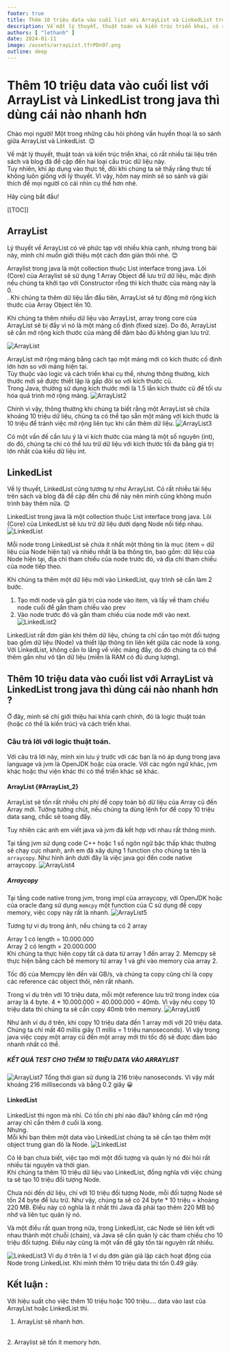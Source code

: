 ```yaml
---
footer: true
title: Thêm 10 triệu data vào cuối list với ArrayList và LinkedList trong java thì dùng cái nào nhanh hơn
description: Về mặt lý thuyết, thuật toán và kiến trúc triển khai, có rất nhiều tài liệu trên sách và blog đã đề cập đến hai loại cấu trúc dữ liệu này
authors: [ "lethanh" ]
date: 2024-01-11
image: /assets/arrayList.tfrPDn97.png
outline: deep
---
```

# Thêm 10 triệu data vào cuối list với ArrayList và LinkedList trong java thì dùng cái nào nhanh hơn

Chào mọi người! Một trong những câu hỏi phỏng vấn huyền thoại là so sánh giữa ArrayList và LinkedList. 😊

Về mặt lý thuyết, thuật toán và kiến trúc triển khai, có rất nhiều tài liệu trên sách và blog đã đề cập đến hai loại cấu trúc dữ liệu này. 
<br/>
Tuy nhiên, khi áp dụng vào thực tế, đôi khi chúng ta sẽ thấy rằng thực tế không luôn giống với lý thuyết. Vì vậy, hôm nay mình sẽ so sánh và giải thích để mọi người có cái nhìn cụ thể hơn nhé.

Hãy cùng bắt đầu!

[[TOC]]

## ArrayList

Lý thuyết về ArrayList có vẻ phức tạp với nhiều khía cạnh, nhưng trong bài này, mình chỉ muốn giới thiệu một cách đơn giản thôi nhé. 😊

Arraylist trong java là một collection thuộc List interface trong java. Lõi (Core) của Arraylist sẽ sử dụng 1 Array Object để lưu trữ dữ liệu, mặc định nếu chúng ta khởi tạo với Constructor rỗng thì kích thước của mảng này là 0.
<br/>
. Khi chúng ta thêm dữ liệu lần đầu tiên, ArrayList sẽ tự động mở rộng kích thước của Array Object lên 10.

Khi chúng ta thêm nhiều dữ liệu vào ArrayList, array trong core của ArrayList sẽ bị đầy vì nó là một mảng cố định (fixed size). Do đó, ArrayList sẽ cần mở rộng kích thước của mảng để đảm bảo đủ không gian lưu trữ.

![ArrayList](https://static-cdn.thanhlv.com/blog/images/2024-01-11-them-10-trieu-data-vao-cuoi-list-voi-array-list-va-linked-list-trong-java-thi-dung-cai-nao-nhanh-hon/arrayList.png)

ArrayList mở rộng mảng bằng cách tạo một mảng mới có kích thước cố định lớn hơn so với mảng hiện tại.
<br/>
Tùy thuộc vào logic và cách triển khai cụ thể, nhưng thông thường, kích thước mới sẽ được thiết lập là gấp đôi so với kích thước cũ.
<br/>
Trong Java, thường sử dụng kích thước mới là 1.5 lần kích thước cũ để tối ưu hóa quá trình mở rộng mảng.
![ArrayList2](https://static-cdn.thanhlv.com/blog/images/2024-01-11-them-10-trieu-data-vao-cuoi-list-voi-array-list-va-linked-list-trong-java-thi-dung-cai-nao-nhanh-hon/arrayList_2.png)

Chính vì vậy, thông thường khi chúng ta biết rằng một ArrayList sẽ chứa khoảng 10 triệu dữ liệu, chúng ta có thể tạo sẵn một mảng với kích thước là 10 triệu để tránh việc mở rộng liên tục khi cần thêm dữ liệu.
![ArrayList3](https://static-cdn.thanhlv.com/blog/images/2024-01-11-them-10-trieu-data-vao-cuoi-list-voi-array-list-va-linked-list-trong-java-thi-dung-cai-nao-nhanh-hon/arrayList_3.png)

Có một vấn đề cần lưu ý là vì kích thước của mảng là một số nguyên (int), do đó, chúng ta chỉ có thể lưu trữ dữ liệu với kích thước tối đa bằng giá trị lớn nhất của kiểu dữ liệu int.

## LinkedList

Về lý thuyết, LinkedList cũng tương tự như ArrayList. Có rất nhiều tài liệu trên sách và blog đã đề cập đến chủ đề này nên mình cũng không muốn trình bày thêm nữa. 😊

LinkedList trong java là một collection thuộc List interface trong java. Lõi (Core) của LinkedList sẽ lưu trữ dữ liệu dưới dạng Node nối tiếp nhau.
![LinkedList](https://static-cdn.thanhlv.com/blog/images/2024-01-11-them-10-trieu-data-vao-cuoi-list-voi-array-list-va-linked-list-trong-java-thi-dung-cai-nao-nhanh-hon/LinkedList.png)


Mỗi node trong LinkedList sẽ chứa ít nhất một thông tin là mục (item = dữ liệu của Node hiện tại) và nhiều nhất là ba thông tin, bao gồm: dữ liệu của Node hiện tại, địa chỉ tham chiếu của node trước đó, và địa chỉ tham chiếu của node tiếp theo.


Khi chúng ta thêm một dữ liệu mới vào LinkedList, quy trình sẽ cần làm 2 bước.
1. Tạo mới node và gắn giá trị của node vào item, và lấy về tham chiếu node cuối để gắn tham chiếu vào prev
2. Vào node trước đó và gắn tham chiếu của node mới vào next.
![LinkedList2](https://static-cdn.thanhlv.com/blog/images/2024-01-11-them-10-trieu-data-vao-cuoi-list-voi-array-list-va-linked-list-trong-java-thi-dung-cai-nao-nhanh-hon/LinkedList_2.png)

LinkedList rất đơn giản khi thêm dữ liệu, chúng ta chỉ cần tạo một đối tượng bao gồm dữ liệu (Node) và thiết lập thông tin liên kết giữa các node là xong.
<br/>
Với LinkedList, không cần lo lắng về việc mảng đầy, do đó chúng ta có thể thêm gần như vô tận dữ liệu (miễn là RAM có đủ dung lượng).

## Thêm 10 triệu data vào cuối list với ArrayList và LinkedList trong java thì dùng cái nào nhanh hơn ?

Ở đây, mình sẽ chỉ giới thiệu hai khía cạnh chính, đó là logic thuật toán (hoặc có thể là kiến trúc) và cách triển khai.

### Câu trả lời với logic thuật toán.

Với câu trả lời này, mình xin lưu ý trước với các bạn là nó áp dụng trong java language và jvm là OpenJDK hoặc của oracle. Với các ngôn ngữ khác, jvm khác hoặc thư viện khác thì có thể triển khác sẽ khác.

#### ArrayList {#ArrayList_2}

ArrayList sẽ tốn rất nhiều chi phí để copy toàn bộ dữ liệu của Array cũ đến Array mới. Tưởng tưởng chút, nếu chúng ta dùng lệnh for để copy 10 triệu data sang, chắc sẽ toang đấy.

Tuy nhiên các anh em viết java và jvm đã kết hợp với nhau rất thông minh.

Tại tầng jvm sử dụng code C++ hoặc 1 số ngôn ngữ bậc thấp khác thường sẽ chạy cực nhanh, anh em đã xây dựng 1 function cho chúng ta tên là `arraycopy`. Như hình ảnh dưới đây là việc java gọi đến code native arraycopy.
![ArrayList4](https://static-cdn.thanhlv.com/blog/images/2024-01-11-them-10-trieu-data-vao-cuoi-list-voi-array-list-va-linked-list-trong-java-thi-dung-cai-nao-nhanh-hon/arrayList_4.png)

##### Arraycopy
Tại tầng code native trong jvm, trong impl của arraycopy, với OpenJDK hoặc của oracle đang sử dụng `memcpy` một function của C sử dụng để copy memory, việc copy này rất là nhanh.
![ArrayList5](https://static-cdn.thanhlv.com/blog/images/2024-01-11-them-10-trieu-data-vao-cuoi-list-voi-array-list-va-linked-list-trong-java-thi-dung-cai-nao-nhanh-hon/arrayList_5.jpg)

Tương tự ví dụ trong ảnh, nếu chúng ta có 2 array

Array 1 có length = 10.000.000
<br/>
Array 2 có length = 20.000.000
<br/>
Khi chúng ta thực hiện copy tất cả data từ array 1 đến array 2. Memcpy sẽ thực hiện bằng cách bê memory từ array 1 và ghi vào memory  của array 2.

Tốc độ của Memcpy  lên đến vài GB/s, và chúng ta copy cũng chỉ là copy các reference các object thôi, nên rất nhanh.

Trong ví dụ trên với 10 triệu data, mỗi một reference lưu trữ trong index của array là 4 byte. 4 * 10.000.000 = 40.000.000 = 40mb. Vì vậy nếu copy 10 triệu data thì chúng ta sẽ cần copy 40mb trên memory.
![ArrayList6](https://static-cdn.thanhlv.com/blog/images/2024-01-11-them-10-trieu-data-vao-cuoi-list-voi-array-list-va-linked-list-trong-java-thi-dung-cai-nao-nhanh-hon/arrayList_6.png)

Như ảnh ví dụ ở trên, khi copy 10 triệu data đến 1 array mới với 20 triệu data. Chúng ta chỉ mất 40 millis giây (1 millis = 1 triệu nanoseconds). Vì vậy trong java việc copy một array cũ đến một array mới thì tốc độ sẽ được đảm bảo nhanh nhất có thể.

##### KẾT QUẢ TEST CHO THÊM 10 TRIỆU DATA VÀO ARRAYLIST

![ArrayList7](https://static-cdn.thanhlv.com/blog/images/2024-01-11-them-10-trieu-data-vao-cuoi-list-voi-array-list-va-linked-list-trong-java-thi-dung-cai-nao-nhanh-hon/arrayList_7.png)
Tổng thời gian sử dụng là 216 triệu nanoseconds. Vì vậy mất khoảng 216 milliseconds và bằng 0.2 giây 😀

#### LinkedList

LinkedList thì ngon mà nhỉ. Có tốn chi phí nào đâu? không cần mở rộng array chỉ cần thêm ở cuối là xong.
<br/>
Nhưng.
<br/>
Mỗi khi bạn thêm một data vào LinkedList  chúng ta sẽ cần tạo thêm một object trung gian đó là Node.
![LinkedList](https://static-cdn.thanhlv.com/blog/images/2024-01-11-them-10-trieu-data-vao-cuoi-list-voi-array-list-va-linked-list-trong-java-thi-dung-cai-nao-nhanh-hon/LinkedList.png)

Có lẽ bạn chưa biết, việc tạo mới một đối tượng và quản lý nó đòi hỏi rất nhiều tài nguyên và thời gian. <br/>
Khi chúng ta thêm 10 triệu dữ liệu vào LinkedList, đồng nghĩa với việc chúng ta sẽ tạo 10 triệu đối tượng Node.

Chưa nói đến dữ liệu, chỉ với 10 triệu đối tượng Node, mỗi đối tượng Node sẽ tốn 24 byte để lưu trữ. Như vậy, chúng ta sẽ có 24 byte * 10 triệu = khoảng 220 MB. Điều này có nghĩa là ít nhất thì Java đã phải tạo thêm 220 MB bộ nhớ và liên tục quản lý nó.

Và một điều rất quan trọng nữa, trong LinkedList, các Node sẽ liên kết với nhau thành một chuỗi (chain), và Java sẽ cần quản lý các tham chiếu cho 10 triệu đối tượng. Điều này cũng là một vấn đề gây tốn tài nguyên rất nhiều.

![LinkedList3](https://static-cdn.thanhlv.com/blog/images/2024-01-11-them-10-trieu-data-vao-cuoi-list-voi-array-list-va-linked-list-trong-java-thi-dung-cai-nao-nhanh-hon/LinkedList_3.png)
Ví dụ ở trên là 1 ví dụ đơn giản giả lập cách hoạt động của Node trong LinkedList. Khi mình thêm 10 triệu data thì tốn 0.49 giây.

## Kết luận :
Với hiệu suất cho việc thêm 10 triệu hoặc 100 triệu…. data vào last của ArrayList hoặc LinkedList thì.
<br/>
1. ArrayList  sẽ nhanh hơn.
<br/>
2. Arraylist sẽ tốn ít memory hơn.
